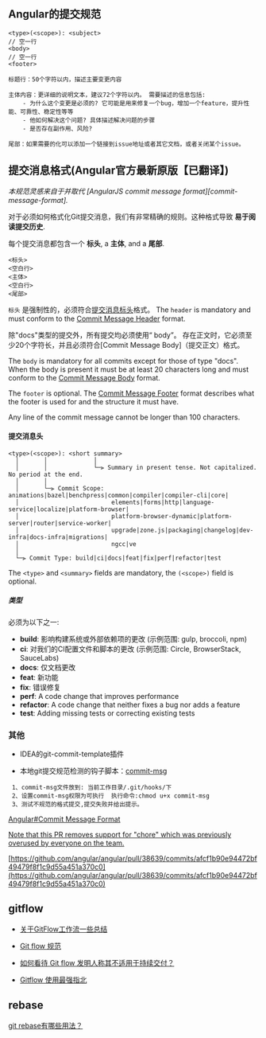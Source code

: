 ##  Angular的提交规范
```
<type>(<scope>): <subject>
// 空一行
<body>
// 空一行
<footer>
```

```
标题行：50个字符以内，描述主要变更内容

主体内容：更详细的说明文本，建议72个字符以内。 需要描述的信息包括: 
    - 为什么这个变更是必须的? 它可能是用来修复一个bug，增加一个feature，提升性能、可靠性、稳定性等等
    - 他如何解决这个问题? 具体描述解决问题的步骤
    - 是否存在副作用、风险? 

尾部：如果需要的化可以添加一个链接到issue地址或者其它文档，或者关闭某个issue。
```



## <a name="commit"></a> 提交消息格式(Angular官方最新原版【已翻译】)

*本规范灵感来自于并取代 [AngularJS commit message format][commit-message-format].*

对于必须如何格式化Git提交消息，我们有非常精确的规则。这种格式导致 **易于阅读提交历史**.

每个提交消息都包含一个 **标头**, a **主体**, and a **尾部**.


```
<标头>
<空白行>
<主体>
<空白行>
<尾部>
```
`标头` 是强制性的，必须符合[提交消息标头](#commit-header)格式。
The `header` is mandatory and must conform to the [Commit Message Header](#commit-header) format.

除"docs"类型的提交外，所有提交均必须使用“ body”。
存在正文时，它必须至少20个字符长，并且必须符合[Commit Message Body]（提交正文）格式。

The `body` is mandatory for all commits except for those of type "docs".
When the body is present it must be at least 20 characters long and must conform to the [Commit Message Body](#commit-body) format.

The `footer` is optional. The [Commit Message Footer](#commit-footer) format describes what the footer is used for and the structure it must have.

Any line of the commit message cannot be longer than 100 characters.


#### <a name="commit-header"></a>提交消息头

```
<type>(<scope>): <short summary>
  │       │             │
  │       │             └─⫸ Summary in present tense. Not capitalized. No period at the end.
  │       │
  │       └─⫸ Commit Scope: animations|bazel|benchpress|common|compiler|compiler-cli|core|
  │                          elements|forms|http|language-service|localize|platform-browser|
  │                          platform-browser-dynamic|platform-server|router|service-worker|
  │                          upgrade|zone.js|packaging|changelog|dev-infra|docs-infra|migrations|
  │                          ngcc|ve
  │
  └─⫸ Commit Type: build|ci|docs|feat|fix|perf|refactor|test
```

The `<type>` and `<summary>` fields are mandatory, the `(<scope>)` field is optional.


##### 类型

必须为以下之一:

* **build**: 影响构建系统或外部依赖项的更改 (示例范围: gulp, broccoli, npm)
* **ci**: 对我们的CI配置文件和脚本的更改 (示例范围: Circle, BrowserStack, SauceLabs)
* **docs**: 仅文档更改
* **feat**: 新功能
* **fix**: 错误修复
* **perf**: A code change that improves performance
* **refactor**: A code change that neither fixes a bug nor adds a feature
* **test**: Adding missing tests or correcting existing tests





### 其他

- IDEA的git-commit-template插件

- 本地git提交规范检测的钩子脚本：[commit-msg](commit-msg)
```
 1、commit-msg文件放到: 当前工作目录/.git/hooks/下     
 2、设置commit-msg权限为可执行  执行命令:chmod u+x commit-msg  
 3、测试不规范的格式提交,提交失败并给出提示。 
```

[Angular#Commit Message Format](https://github.com/angular/angular/blob/master/CONTRIBUTING.md#commit)

[Note that this PR removes support for "chore" which was previously overused by everyone on the team.](https://github.com/angular/angular/commit/dff6ee32725197bdb81f3f63c5bd9805f2ed22bb#diff-6a3371457528722a734f3c51d9238c13)

[https://github.com/angular/angular/pull/38639/commits/afcf1b90e94472bf49479f8f1c9d55a451a370c0](https://github.com/angular/angular/pull/38639/commits/afcf1b90e94472bf49479f8f1c9d55a451a370c0)


## gitflow
- [关于GitFlow工作流一些总结](https://caihongtengxu.github.io/2018/20181205/index.html)

- [Git flow 规范](https://zhuanlan.zhihu.com/p/66048537)

- [如何看待 Git flow 发明人称其不适用于持续交付？](https://www.zhihu.com/question/379545619)

- [Gitflow 使用最强指北](https://juejin.cn/post/6844903917399048199)

## rebase
[git rebase有哪些用法？](https://www.zhihu.com/question/25072850)